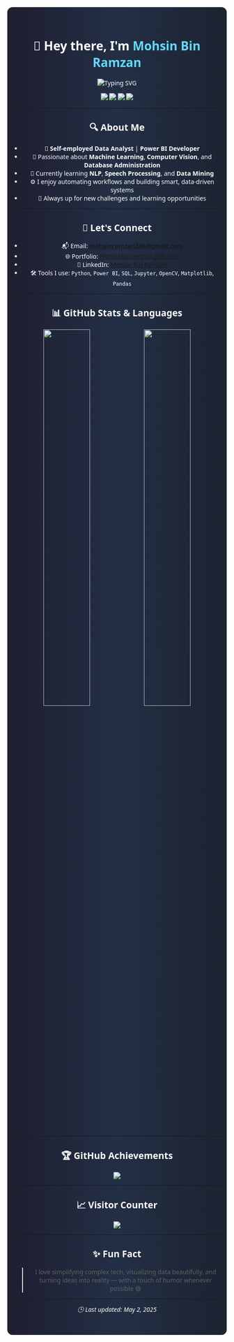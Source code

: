 <div align="center" style="background: linear-gradient(to right, #1e1e2f, #232f45, #1c2331); padding: 30px 10px; border-radius: 12px; color: #ffffff; font-family: 'Segoe UI', sans-serif;">

<h1 align="center">👋 Hey there, I'm <span style="color:#61dafb">Mohsin Bin Ramzan</span></h1>

<p align="center">
  <img src="https://readme-typing-svg.demolab.com?font=Fira+Code&size=22&duration=3000&pause=1000&color=A349A4&center=true&vCenter=true&width=600&lines=🔍+Data+Analyst+%7C+Power+BI+Developer;🤖+ML+%26+Computer+Vision+Enthusiast;📊+Database+Admin+%7C+Workflow+Automation+Fan;🚀+Lifelong+Learner+%7C+Tech+Explorer+%7C+Open+Source+Contributor" alt="Typing SVG" />
</p>

<p align="center">
  <img src="https://komarev.com/ghpvc/?username=MOHSINBINRAMZAN&label=👁️%20Profile%20Views&color=61dafb&style=flat-square" />
  <img src="https://img.shields.io/github/followers/MOHSINBINRAMZAN?label=🙌%20Followers&style=flat-square&color=A349A4" />
  <img src="https://img.shields.io/badge/Pronouns-He%2FHim-8e44ad?style=flat-square" />
  <img src="https://img.shields.io/badge/📍%20Location-Rawalpindi%2C%20PK-f5c518?style=flat-square" />
</p>

---

## 🔍 About Me

- 💼 **Self-employed Data Analyst** | **Power BI Developer**
- 🤖 Passionate about **Machine Learning**, **Computer Vision**, and **Database Administration**
- 📘 Currently learning **NLP**, **Speech Processing**, and **Data Mining**
- ⚙️ I enjoy automating workflows and building smart, data-driven systems
- 🧠 Always up for new challenges and learning opportunities

---

## 💬 Let's Connect

- 📬 Email: **mohsinramzan248@gmail.com**
- 🌐 Portfolio: [mohsinbinramzan.github.io](https://mohsinbinramzan.github.io)
- 💼 LinkedIn: [Mohsin Bin Ramzan](https://www.linkedin.com/in/mohsin-bin-ramzan-7022827271/)
- 🛠️ Tools I use: `Python`, `Power BI`, `SQL`, `Jupyter`, `OpenCV`, `Matplotlib`, `Pandas`

---

## 📊 GitHub Stats & Languages

<p align="center">
  <img src="https://github-readme-stats.vercel.app/api?username=MOHSINBINRAMZAN&show_icons=true&theme=tokyonight&hide_border=true" width="47%" />
  <img src="https://github-readme-stats.vercel.app/api/top-langs/?username=MOHSINBINRAMZAN&layout=compact&theme=dracula&hide_border=true" width="47%" />
</p>

---

## 🏆 GitHub Achievements

<p align="center">
  <img src="https://github-profile-trophy.vercel.app/?username=MOHSINBINRAMZAN&theme=monokai&margin-w=10&no-frame=true" />
</p>

---

## 📈 Visitor Counter

<p align="center">
  <img src="https://profile-counter.glitch.me/MOHSINBINRAMZAN/count.svg" />
</p>

---

## ✨ Fun Fact

> I love simplifying complex tech, visualizing data beautifully, and turning ideas into reality — with a touch of humor whenever possible 😄

---

<p align="center"><i>🕒 Last updated: May 2, 2025</i></p>

</div>
